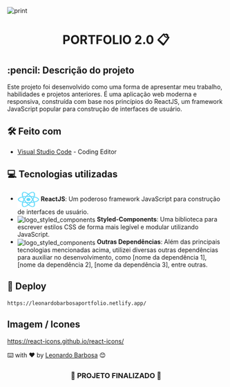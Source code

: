 ![print](https://github.com/leonardojpereira/portfolio2.0/assets/87662269/f226bb86-0abe-48b1-8fac-3efb392f4e61)


<h1 align="center">
 PORTFOLIO 2.0 📋
</h1>

<h2>
  :pencil: Descrição do projeto
</h2>

<p>
Este projeto foi desenvolvido como uma forma de apresentar meu trabalho, habilidades e projetos anteriores. É uma aplicação web moderna e responsiva, construída com base nos princípios do ReactJS, um framework JavaScript popular para construção de interfaces de usuário. 
</p>

## 🛠️ Feito com
* [Visual Studio Code](https://code.visualstudio.com) - Coding Editor

## 💻 Tecnologias utilizadas
-  <img align="center" alt="logo_react" height="40" width="50" src="https://raw.githubusercontent.com/devicons/devicon/master/icons/react/react-original.svg"> **ReactJS**: Um poderoso framework JavaScript para construção de interfaces de usuário.
- <img align="center" alt="logo_styled_components" height="30" width="40" src="https://www.daggala.com/static/228867c3668e439101821568a8a03b54/19ca5/sc.png"> **Styled-Components**: Uma biblioteca para escrever estilos CSS de forma mais legível e modular utilizando JavaScript.
- <img align="center" alt="logo_styled_components" height="30" width="40" src="https://cdn-icons-png.flaticon.com/512/2535/2535403.png"> **Outras Dependências**: Além das principais tecnologias mencionadas acima, utilizei diversas outras dependências para auxiliar no desenvolvimento, como [nome da dependência 1], [nome da dependência 2], [nome da dependência 3], entre outras.

## :link: Deploy

```
https://leonardobarbosaportfolio.netlify.app/
```

## Imagem / Icones

https://react-icons.github.io/react-icons/

⌨️ with ❤️ by [Leonardo Barbosa](https://github.com/leonardojpereira) 😊

<h3 align="center">
  
  :construction: PROJETO FINALIZADO :construction:
  
</h3>
